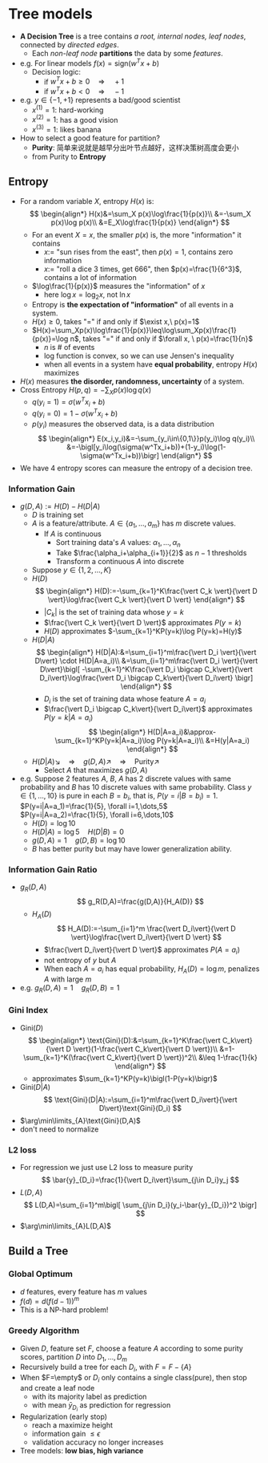 # Tree models

- **A Decision Tree** is a tree contains _a root, internal nodes, leaf nodes_, connected by _directed edges_.
  - Each _non-leaf node_ **partitions** the data by some _features_.
- e.g. For linear models $f(x)=\text{sign}(w^Tx+b)$
  - Decision logic:
    - if $w^Tx+b \geq0\quad\Rightarrow\quad +1$
    - if $w^Tx+b <0\quad\Rightarrow\quad -1$
- e.g. $y\in\{-1,+1\}$ represents a bad/good scientist
  - $x^{(1)}=1$: hard-working
  - $x^{(2)}=1$: has a good vision
  - $x^{(3)}=1$: likes banana
- How to select a good feature for partition?
  - **Purity**: 简单来说就是越早分出叶节点越好，这样决策树高度会更小
  - from Purity to **Entropy**

## Entropy

- For a random variable $X$, entropy $H(x)$ is:
  $$
    \begin{align*}
        H(x)&=\sum_X p(x)\log\frac{1}{p(x)}\\
        &=-\sum_X p(x)\log p(x)\\
        &=E_X\log\frac{1}{p(x)}
    \end{align*}
  $$
  - For an event $X=x$, the smaller $p(x)$ is, the more "information" it contains
    - $x:=$ "sun rises from the east", then $p(x)=1$, contains zero information
    - $x:=$ "roll a dice 3 times, get 666", then $p(x)=\frac{1}{6^3}$, contains a lot of information
  - $\log\frac{1}{p(x)}$ measures the "information" of $x$
    - here $\log x=\log_2 x$, not $\ln x$
  - Entropy is **the expectation of "information"** of all events in a system.
  - $H(x)\geq0$, takes "=" if and only if $\exist x,\ p(x)=1$
  - $H(x)=\sum_Xp(x)\log\frac{1}{p(x)}\leq\log\sum_Xp(x)\frac{1}{p(x)}=\log n$, takes "=" if and only if $\forall x, \ p(x)=\frac{1}{n}$
    - $n$ is $\#$ of events
    - log function is convex, so we can use Jensen's inequality
    - when all events in a system have **equal probability**, entropy $H(x)$ maximizes
- $H(x)$ measures **the disorder, randomness, uncertainty** of a system.
- Cross Entropy $H(p,q)=-\sum_Xp(x)\log q(x)$
  - $q(y_i=1)=\sigma(w^Tx_i+b)$
  - $q(y_i=0)=1-\sigma(w^Tx_i+b)$
  - $p(y_i)$ measures the observed data, is a data distribution
    $$
    \begin{align*}
        E(x_i,y_i)&=-\sum_{y_i\in\{0,1\}}p(y_i)\log q(y_i)\\
        &=-\bigl[y_i\log(\sigma(w^Tx_i+b))+(1-y_i)\log(1-\sigma(w^Tx_i+b))\bigr]
    \end{align*}
    $$
- We have 4 entropy scores can measure the entropy of a decision tree.

### Information Gain

- $g(D,A):=H(D)-H(D|A)$
  - $D$ is training set
  - $A$ is a feature/attribute. $A\in\{a_1,\dots,a_m\}$ has $m$ discrete values.
    - If $A$ is continuous
      - Sort training data's $A$ values: $\alpha_1,\dots,\alpha_n$
      - Take $\frac{\alpha_i+\alpha_{i+1}}{2}$ as $n-1$ thresholds
      - Transform a continuous $A$ into discrete
  - Suppose $y\in\{1,2,\dots,K\}$
  - $H(D)$
    $$
    \begin{align*}
        H(D):=-\sum_{k=1}^K\frac{\vert C_k \vert}{\vert D \vert}\log\frac{\vert C_k \vert}{\vert D \vert}
    \end{align*}
    $$
    - $\vert C_k \vert$ is the set of training data whose $y=k$
    - $\frac{\vert C_k \vert}{\vert D \vert}$ approximates $P(y=k)$
    - $H(D)$ approximates $-\sum_{k=1}^KP(y=k)\log P(y=k)=H(y)$
  - $H(D|A)$
    $$
    \begin{align*}
        H(D|A):&=\sum_{i=1}^m\frac{\vert D_i \vert}{\vert D\vert} \cdot H(D|A=a_i)\\
        &=\sum_{i=1}^m\frac{\vert D_i \vert}{\vert D\vert}\bigl[
            -\sum_{k=1}^K\frac{\vert D_i \bigcap C_k\vert}{\vert D_i\vert}\log\frac{\vert D_i \bigcap C_k\vert}{\vert D_i\vert}
        \bigr]
    \end{align*}
    $$
    - $D_i$ is the set of training data whose feature $A=a_i$
    - $\frac{\vert D_i \bigcap C_k\vert}{\vert D_i\vert}$ approximates $P(y=k|A=a_i)$
      $$
        \begin{align*}
            H(D|A=a_i)&\approx-\sum_{k=1}^KP(y=k|A=a_i)\log P(y=k|A=a_i)\\
            &=H(y|A=a_i)
        \end{align*}
      $$
  - $H(D|A)\searrow\quad\Rightarrow\quad g(D,A)\nearrow\quad\Rightarrow\quad\text{Purity}\nearrow$
    - Select $A$ that maximizes $g(D,A)$
- e.g. Suppose 2 features $A$, $B$, $A$ has 2 discrete values with same probability and $B$ has 10 discrete values with same probability. Class $y\in\{1,\dots,10\}$ is pure in each $B=b_i$, that is, $P(y=i|B=b_i)=1$.  
  $P(y=i|A=a_1)=\frac{1}{5}, \forall i=1,\dots,5$  
  $P(y=i|A=a_2)=\frac{1}{5}, \forall i=6,\dots,10$
  - $H(D)=\log 10$
  - $H(D|A)=\log 5 \quad H(D|B)=0$
  - $g(D,A)=1\quad g(D,B)=\log 10$
  - $B$ has better purity but may have lower generalization ability.

### Information Gain Ratio

- $g_R(D,A)$
  $$
    g_R(D,A)=\frac{g(D,A)}{H_A(D)}
  $$
  - $H_A(D)$
    $$
    H_A(D):=-\sum_{i=1}^m \frac{\vert D_i\vert}{\vert D \vert}\log\frac{\vert D_i\vert}{\vert D \vert}
    $$
    - $\frac{\vert D_i\vert}{\vert D \vert}$ approximates $P(A=a_i)$
    - not entropy of $y$ but $A$
    - When each $A=a_i$ has equal probability, $H_A(D)=\log m$, penalizes $A$ with large $m$
- e.g. $g_R(D,A)=1\quad g_R(D,B)=1$

### Gini Index

- $\text{Gini}(D)$
  $$
    \begin{align*}
        \text{Gini}(D):&=\sum_{k=1}^K\frac{\vert C_k\vert}{\vert D \vert}(1-\frac{\vert C_k\vert}{\vert D \vert})\\
        &=1-\sum_{k=1}^K(\frac{\vert C_k\vert}{\vert D \vert})^2\\
        &\leq 1-\frac{1}{k}
    \end{align*}
  $$
  - approximates $\sum_{k=1}^KP(y=k)\bigl(1-P(y=k)\bigr)$
- $\text{Gini}(D|A)$
  $$
    \text{Gini}(D|A):=\sum_{i=1}^m\frac{\vert D_i\vert}{\vert D\vert}\text{Gini}(D_i)
  $$
- $\arg\min\limits_{A}\text{Gini}(D,A)$
- don't need to normalize

### L2 loss

- For regression we just use L2 loss to measure purity
  $$
    \bar{y}_{D_i}=\frac{1}{\vert D_i\vert}\sum_{j\in D_i}y_j
  $$
- $L(D,A)$
  $$
    L(D,A)=\sum_{i=1}^m\bigl[
        \sum_{j\in D_i}(y_i-\bar{y}_{D_i})^2
    \bigr]
  $$
- $\arg\min\limits_{A}L(D,A)$

## Build a Tree

### Global Optimum

- $d$ features, every feature has $m$ values
- $f(d)=d(f(d-1))^m$
- This is a NP-hard problem!

### Greedy Algorithm

- Given $D$, feature set $F$, choose a feature $A$ according to some purity scores, partition $D$ into $D_1,\dots,D_m$
- Recursively build a tree for each $D_i$, with $F=F-\{A\}$
- When $F=\empty$ or $D_i$ only contains a single class(pure), then stop and create a leaf node
  - with its majority label as prediction
  - with mean $\bar{y}_{D_i}$ as prediction for regression
- Regularization (early stop)
  - reach a maximize height
  - information gain $\leq \epsilon$
  - validation accuracy no longer increases
- Tree models: **low bias, high variance**
